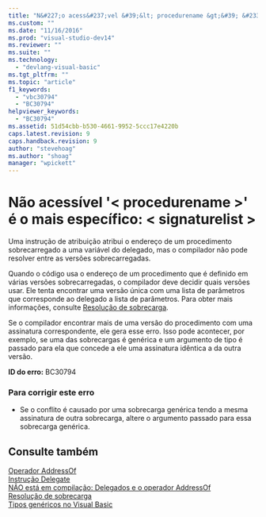 ```yaml
---
title: "N&#227;o acess&#237;vel &#39;&lt; procedurename &gt;&#39; &#233; o mais espec&#237;fico: &lt; signaturelist &gt; | Microsoft Docs"
ms.custom: ""
ms.date: "11/16/2016"
ms.prod: "visual-studio-dev14"
ms.reviewer: ""
ms.suite: ""
ms.technology: 
  - "devlang-visual-basic"
ms.tgt_pltfrm: ""
ms.topic: "article"
f1_keywords: 
  - "vbc30794"
  - "BC30794"
helpviewer_keywords: 
  - "BC30794"
ms.assetid: 51d54cbb-b530-4661-9952-5ccc17e4220b
caps.latest.revision: 9
caps.handback.revision: 9
author: "stevehoag"
ms.author: "shoag"
manager: "wpickett"
---
```

# N&#227;o acess&#237;vel &#39;&lt; procedurename &gt;&#39; &#233; o mais espec&#237;fico: &lt; signaturelist &gt;
Uma instrução de atribuição atribui o endereço de um procedimento sobrecarregado a uma variável do delegado, mas o compilador não pode resolver entre as versões sobrecarregadas.  
  
 Quando o código usa o endereço de um procedimento que é definido em várias versões sobrecarregadas, o compilador deve decidir quais versões usar. Ele tenta encontrar uma versão única com uma lista de parâmetros que corresponde ao delegado a lista de parâmetros. Para obter mais informações, consulte [Resolução de sobrecarga](../../visual-basic/programming-guide/language-features/procedures/overload-resolution.md).  
  
 Se o compilador encontrar mais de uma versão do procedimento com uma assinatura correspondente, ele gera esse erro. Isso pode acontecer, por exemplo, se uma das sobrecargas é genérica e um argumento de tipo é passado para ela que concede a ele uma assinatura idêntica a da outra versão.  
  
 **ID do erro:** BC30794  
  
### Para corrigir este erro  
  
-   Se o conflito é causado por uma sobrecarga genérica tendo a mesma assinatura de outra sobrecarga, altere o argumento passado para essa sobrecarga genérica.  
  
## Consulte também  
 [Operador AddressOf](../../visual-basic/language-reference/operators/addressof-operator.md)   
 [Instrução Delegate](../../visual-basic/language-reference/statements/delegate-statement.md)   
 [NÃO está em compilação: Delegados e o operador AddressOf](http://msdn.microsoft.com/pt-br/7b2ed932-8598-4355-b2f7-5cedb23ee86f)   
 [Resolução de sobrecarga](../../visual-basic/programming-guide/language-features/procedures/overload-resolution.md)   
 [Tipos genéricos no Visual Basic](../../visual-basic/programming-guide/language-features/data-types/generic-types.md)